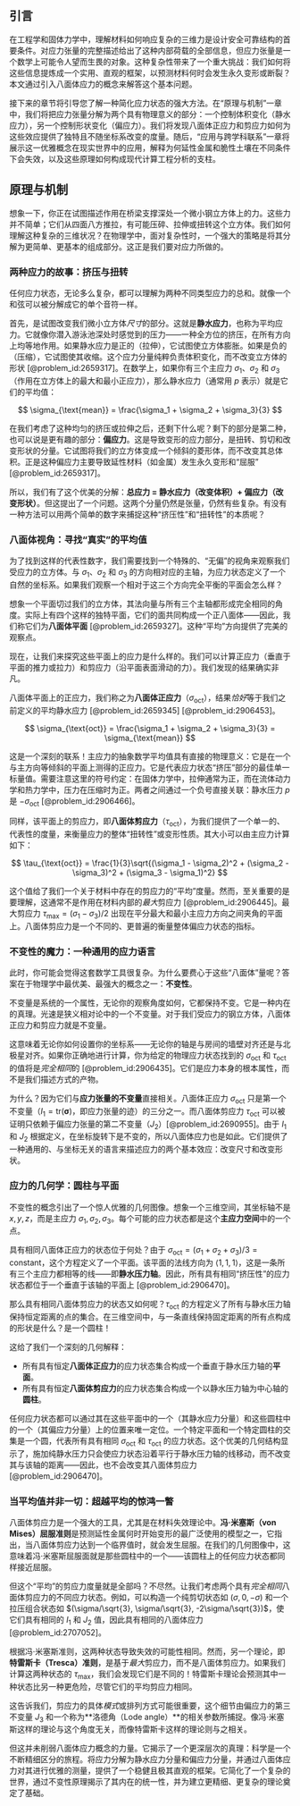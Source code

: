 ## 引言
在工程学和固体力学中，理解材料如何响应复杂的三维力是设计安全可靠结构的首要条件。对应力张量的完整描述给出了这种内部荷载的全部信息，但应力张量是一个数学上可能令人望而生畏的对象。这种复杂性带来了一个重大挑战：我们如何将这些信息提炼成一个实用、直观的框架，以预测材料何时会发生永久变形或断裂？本文通过引入八面体应力的概念来解答这个基本问题。

接下来的章节将引导您了解一种简化应力状态的强大方法。在“原理与机制”一章中，我们将把应力张量分解为两个具有物理意义的部分：一个控制体积变化（静水应力），另一个控制形状变化（偏应力）。我们将发现八面体正应力和剪应力如何为这些效应提供了独特且不随坐标系改变的度量。随后，“应用与跨学科联系”一章将展示这一优雅概念在现实世界中的应用，解释为何延性金属和脆性土壤在不同条件下会失效，以及这些原理如何构成现代计算工程分析的支柱。

## 原理与机制

想象一下，你正在试图描述作用在桥梁支撑深处一个微小钢立方体上的力。这些力并不简单；它们从四面八方推拉，有可能压碎、拉伸或扭转这个立方体。我们如何理解这种复杂的三维状况？在物理学中，面对复杂性时，一个强大的策略是将其分解为更简单、更基本的组成部分。这正是我们要对应力所做的。

### 两种应力的故事：挤压与扭转

任何应力状态，无论多么复杂，都可以理解为两种不同类型应力的总和。就像一个和弦可以被分解成它的单个音符一样。

首先，是试图改变我们微小立方体*尺寸*的部分。这就是**静水应力**，也称为平均应力。它就像你潜入游泳池深处时感觉到的压力——一种全方位的挤压，在所有方向上均等地作用。如果静水应力是正的（拉伸），它试图使立方体膨胀。如果是负的（压缩），它试图使其收缩。这个应力分量纯粹负责体积变化，而不改变立方体的形状 [@problem_id:2659317]。在数学上，如果你有三个主应力 $\sigma_1$、$\sigma_2$ 和 $\sigma_3$（作用在立方体上的最大和最小正应力），那么静水应力（通常用 $p$ 表示）就是它们的平均值：

$$
\sigma_{\text{mean}} = \frac{\sigma_1 + \sigma_2 + \sigma_3}{3}
$$

在我们考虑了这种均匀的挤压或拉伸之后，还剩下什么呢？剩下的部分是第二种，也可以说是更有趣的部分：**偏应力**。这是导致变形的应力部分，是扭转、剪切和改变形状的分量。它试图将我们的立方体变成一个倾斜的菱形体，而不改变其总体积。正是这种偏应力主要导致延性材料（如金属）发生永久变形和“屈服” [@problem_id:2659317]。

所以，我们有了这个优美的分解：**总应力 = 静水应力（改变体积）+ 偏应力（改变形状）**。但这提出了一个问题。这两个分量仍然是张量，仍然有些复杂。有没有一种方法可以用两个简单的数字来捕捉这种“挤压性”和“扭转性”的本质呢？

### 八面体视角：寻找“真实”的平均值

为了找到这样的代表性数字，我们需要找到一个特殊的、“无偏”的视角来观察我们受应力的立方体。与 $\sigma_1$、$\sigma_2$ 和 $\sigma_3$ 的方向相对应的主轴，为应力状态定义了一个自然的坐标系。如果我们观察一个相对于这三个方向完全平衡的平面会怎么样？

想象一个平面切过我们的立方体，其法向量与所有三个主轴都形成完全相同的角度。实际上有四个这样的独特平面，它们的面共同构成一个正八面体——因此，我们称它们为**八面体平面** [@problem_id:2659327]。这种“平均”方向提供了完美的观察点。

现在，让我们来探究这些平面上的应力是什么样的。我们可以计算正应力（垂直于平面的推力或拉力）和剪应力（沿平面表面滑动的力）。我们发现的结果确实非凡。

八面体平面上的正应力，我们称之为**八面体正应力**（$\sigma_{\text{oct}}$），结果*恰好*等于我们之前定义的平均静水应力 [@problem_id:2659345] [@problem_id:2906453]。

$$
\sigma_{\text{oct}} = \frac{\sigma_1 + \sigma_2 + \sigma_3}{3} = \sigma_{\text{mean}}
$$

这是一个深刻的联系！主应力的抽象数学平均值具有直接的物理意义：它是在一个与主方向等倾斜的平面上测得的正应力。它是代表应力状态“挤压”部分的最佳单一标量值。需要注意这里的符号约定：在固体力学中，拉伸通常为正，而在流体动力学和热力学中，压力在压缩时为正。两者之间通过一个负号直接关联：静水压力 $p$ 是 $-\sigma_{\text{oct}}$ [@problem_id:2906466]。

同样，该平面上的剪应力，即**八面体剪应力**（$\tau_{\text{oct}}$），为我们提供了一个单一的、代表性的度量，来衡量应力的整体“扭转性”或变形性质。其大小可以由主应力计算如下：

$$
\tau_{\text{oct}} = \frac{1}{3}\sqrt{(\sigma_1 - \sigma_2)^2 + (\sigma_2 - \sigma_3)^2 + (\sigma_3 - \sigma_1)^2}
$$

这个值给了我们一个关于材料中存在的剪应力的“平均”度量。然而，至关重要的是要理解，这通常不是作用在材料内部的*最大*剪应力 [@problem_id:2906445]。最大剪应力 $\tau_{\text{max}} = (\sigma_1 - \sigma_3)/2$ 出现在平分最大和最小主应力方向之间夹角的平面上。八面体剪应力是一个不同的、更普遍的衡量整体偏应力状态的指标。

### 不变性的魔力：一种通用的应力语言

此时，你可能会觉得这套数学工具很复杂。为什么要费心于这些“八面体”量呢？答案在于物理学中最优美、最强大的概念之一：**不变性**。

不变量是系统的一个属性，无论你的观察角度如何，它都保持不变。它是一种内在的真理。光速是狭义相对论中的一个不变量。对于我们受应力的钢立方体，八面体正应力和剪应力就是不变量。

这意味着无论你如何设置你的坐标系——无论你的轴是与房间的墙壁对齐还是与北极星对齐。如果你正确地进行计算，你为给定的物理应力状态找到的 $\sigma_{\text{oct}}$ 和 $\tau_{\text{oct}}$ 的值将是*完全相同*的 [@problem_id:2906435]。它们是应力本身的根本属性，而不是我们描述方式的产物。

为什么？因为它们与**应力张量的不变量**直接相关。八面体正应力 $\sigma_{\text{oct}}$ 只是第一个不变量（$I_1 = \text{tr}(\boldsymbol{\sigma})$，即应力张量的迹）的三分之一。而八面体剪应力 $\tau_{\text{oct}}$ 可以被证明只依赖于偏应力张量的第二不变量（$J_2$）[@problem_id:2690955]。由于 $I_1$ 和 $J_2$ 根据定义，在坐标旋转下是不变的，所以八面体应力也是如此。它们提供了一种通用的、与坐标无关的语言来描述应力的两个基本效应：改变尺寸和改变形状。

### 应力的几何学：圆柱与平面

不变性的概念引出了一个惊人优雅的几何图像。想象一个三维空间，其坐标轴不是 $x, y, z$，而是主应力 $\sigma_1, \sigma_2, \sigma_3$。每个可能的应力状态都是这个**主应力空间**中的一个点。

具有相同八面体正应力的状态位于何处？由于 $\sigma_{\text{oct}} = (\sigma_1 + \sigma_2 + \sigma_3)/3 = \text{constant}$，这个方程定义了一个平面。该平面的法线方向为 $\langle 1, 1, 1 \rangle$，这是一条所有三个主应力都相等的线——即**静水压力轴**。因此，所有具有相同“挤压性”的应力状态都位于一个垂直于该轴的平面上 [@problem_id:2906470]。

那么具有相同八面体剪应力的状态又如何呢？$\tau_{\text{oct}}$ 的方程定义了所有与静水压力轴保持恒定距离的点的集合。在三维空间中，与一条直线保持固定距离的所有点构成的形状是什么？是一个圆柱！

这给了我们一个深刻的几何解释：
- 所有具有恒定**八面体正应力**的应力状态集合构成一个垂直于静水压力轴的**平面**。
- 所有具有恒定**八面体剪应力**的应力状态集合构成一个以静水压力轴为中心轴的**圆柱**。

任何应力状态都可以通过其在这些平面中的一个（其静水应力分量）和这些圆柱中的一个（其偏应力分量）上的位置来唯一定位。一个特定平面和一个特定圆柱的交集是一个圆，代表所有具有相同 $\sigma_{\text{oct}}$ 和 $\tau_{\text{oct}}$ 的应力状态。这个优美的几何结构显示了，施加纯静水压力只会使应力状态沿着平行于静水压力轴的线移动，而不改变其与该轴的距离——因此，也不会改变其八面体剪应力 [@problem_id:2906470]。

### 当平均值并非一切：超越平均的惊鸿一瞥

八面体剪应力是一个强大的工具，尤其是在材料失效理论中。**冯·米塞斯（von Mises）屈服准则**是预测延性金属何时开始变形的最广泛使用的模型之一，它指出，当八面体剪应力达到一个临界值时，就会发生屈服。在我们的几何图像中，这意味着冯·米塞斯屈服面就是那些圆柱中的一个——该圆柱上的任何应力状态都同样接近屈服。

但这个“平均”的剪应力度量就是全部吗？不尽然。让我们考虑两个具有*完全相同*八面体剪应力的不同应力状态。例如，可以构造一个纯剪切状态如 $(\sigma, 0, -\sigma)$ 和一个拉压组合状态如 $(\sigma/\sqrt{3}, \sigma/\sqrt{3}, -2\sigma/\sqrt{3})$，使它们具有相同的 $I_1$ 和 $J_2$ 值，因此具有相同的八面体应力 [@problem_id:2707052]。

根据冯·米塞斯准则，这两种状态导致失效的可能性相同。然而，另一个理论，即**特雷斯卡（Tresca）准则**，是基于*最大*剪应力，而不是八面体剪应力。如果我们计算这两种状态的 $\tau_{\text{max}}$，我们会发现它们是不同的！特雷斯卡理论会预测其中一种状态比另一种更危险，尽管它们的平均剪应力相同。

这告诉我们，剪应力的具体*模式*或排列方式可能很重要，这个细节由偏应力的第三不变量 $J_3$ 和一个称为**洛德角（Lode angle）**的相关参数所捕捉。像冯·米塞斯这样的理论与这个角度无关，而像特雷斯卡这样的理论则与之相关。

但这并未削弱八面体应力概念的力量。它揭示了一个更深层次的真理：科学是一个不断精细区分的旅程。将应力分解为静水应力分量和偏应力分量，并通过八面体应力对其进行优雅的测量，提供了一个稳健且极其直观的框架。它简化了一个复杂的世界，通过不变性原理揭示了其内在的统一性，并为建立更精细、更复杂的理论奠定了基础。

